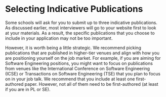 # Selecting Indicative Publications

Some schools will ask for you to submit up to three indicative publications.
As discussed earlier, most interviewers will go to your website first to look
at your materials. As a result, the specific publications that you choose
to include in your application may not be too important. 

However, it is worth being a little strategic. We recommend picking publications 
that are published in higher-tier venues and align with how you are positioning
yourself on the job market. For example, if you are aiming for Software Engineering
positions, you might want to focus on publications from venues
like the International Conference on Software Engineering (ICSE) or Transactions
on Software Engineering (TSE) that you plan to focus on in your job talk.
We recommend that you include at least one first-authored paper. However,
not all of them need to be first-authored (at least if you are in PL or SE).